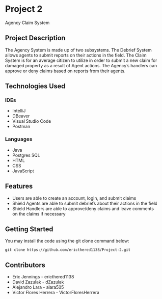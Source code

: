 # Project 2
 Agency Claim System

## Project Description
The Agency System is made up of two subsystems. The Debrief System allows agents to submit reports on their actions in the field. The Claim System is for an average citizen to utilize in order to submit a new claim for damaged property as a result of Agent actions. The Agency’s handlers can approve or deny claims based on reports from their agents.

## Technologies Used
### IDEs
- IntelliJ
- DBeaver
- Visual Studio Code
- Postman
### Languages
- Java
- Postgres SQL
- HTML
- CSS
- JavaScript

## Features

- Users are able to create an account, login, and submit claims
- Shield Agents are able to submit debriefs about their actions in the field
- Shield Handlers are able to approve/deny claims and leave comments on the claims if necessary

<!-- 
### To-do list:

Not sure what to put here yet
-->

## Getting Started
You may install the code using the git clone command below:
```
git clone https://github.com/ericthered1138/Project-2.git
```
<!--
Images of what it should look like
Usage
Here, you instruct other people on how to use your project after they’ve installed it. This would also be a good place to include screenshots of your project in action.
-->
## Contributors
- Eric Jennings - ericthered1138
- David Zazulak - dZazulak
- Alejandro Lara - alara505
- Victor Flores Herrera - VictorFloresHerrera
